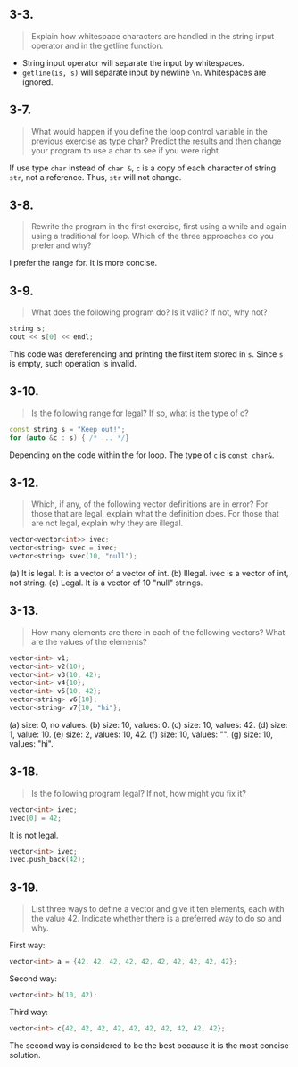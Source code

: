 ## 3-3. 
>Explain how whitespace characters are handled in the string input operator and in the getline function.

 * String input operator will separate the input by whitespaces.
 * `getline(is, s)` will separate input by newline `\n`. Whitespaces are ignored.

## 3-7.
>What would happen if you define the loop control variable in the previous exercise as type char? Predict the results and then change your program to use a char to see if you were right.

If use type `char` instead of `char &`, `c` is a copy of each character of string `str`, not a reference. Thus, `str` will not change.

## 3-8.
>Rewrite the program in the first exercise, first using a while and again using a traditional for loop. Which of the three approaches do you prefer and why?

I prefer the range for. It is more concise.

## 3-9.
>What does the following program do? Is it valid? If not, why not?
```cpp
string s;
cout << s[0] << endl;
```

This code was dereferencing and printing the first item stored in `s`. Since `s` is empty, such operation is invalid.

## 3-10.
>Is the following range for legal? If so, what is the type of c?
```cpp
const string s = "Keep out!";
for (auto &c : s) { /* ... */}
```

Depending on the code within the for loop. The type of `c` is `const char&`.

## 3-12.
>Which, if any, of the following vector definitions are in error? For those that are legal, explain what the definition does. For those that are not legal, explain why they are illegal.
```cpp
vector<vector<int>> ivec;
vector<string> svec = ivec;
vector<string> svec(10, "null");
```

(a) It is legal. It is a vector of a vector of int.
(b) Illegal. ivec is a vector of int, not string.
(c) Legal. It is a vector of 10 "null" strings.

## 3-13.
>How many elements are there in each of the following vectors? What are the values of the elements?
```cpp
vector<int> v1;
vector<int> v2(10);
vector<int> v3(10, 42);
vector<int> v4{10};
vector<int> v5{10, 42};
vector<string> v6{10};
vector<string> v7{10, "hi"};
```

(a) size: 0, no values.
(b) size: 10, values: 0.
(c) size: 10, values: 42.
(d) size: 1, value: 10.
(e) size: 2, values: 10, 42.
(f) size: 10, values: "".
(g) size: 10, values: "hi".

## 3-18.
>Is the following program legal? If not, how might you fix it?
```cpp
vector<int> ivec;
ivec[0] = 42;
```

It is not legal.
```cpp
vector<int> ivec;
ivec.push_back(42);
```

## 3-19.
>List three ways to define a vector and give it ten elements, each with the value 42. Indicate whether there is a preferred way to do so and why.

First way:
```cpp
vector<int> a = {42, 42, 42, 42, 42, 42, 42, 42, 42, 42};
```

Second way:
```cpp
vector<int> b(10, 42);
```

Third way:
```cpp
vector<int> c{42, 42, 42, 42, 42, 42, 42, 42, 42, 42};
```

The second way is considered to be the best because it is the most concise solution.

